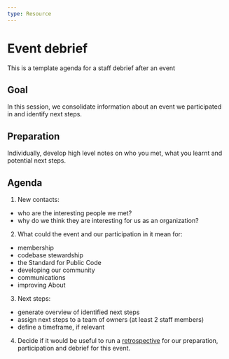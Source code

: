 ```yaml
---
type: Resource
---
```


# Event debrief

This is a template agenda for a staff debrief after an event

## Goal

In this session, we consolidate information about an event we participated in and identify next steps.

## Preparation

Individually, develop high level notes on who you met, what you learnt and potential next steps.

## Agenda

1) New contacts:
  * who are the interesting people we met?
  * why do we think they are interesting for us as an organization?

2) What could the event and our participation in it mean for:
  * membership
  * codebase stewardship
  * the Standard for Public Code
  * developing our community
  * communications
  * improving About

3) Next steps:
  * generate overview of identified next steps
  * assign next steps to a team of owners (at least 2 staff members)
  * define a timeframe, if relevant

4) Decide if it would be useful to run a [retrospective](retrospective.md) for our preparation, participation and debrief for this event.
